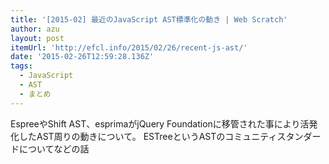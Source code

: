 ```yaml
---
title: '[2015-02] 最近のJavaScript AST標準化の動き | Web Scratch'
author: azu
layout: post
itemUrl: 'http://efcl.info/2015/02/26/recent-js-ast/'
date: '2015-02-26T12:59:28.136Z'
tags:
  - JavaScript
  - AST
  - まとめ
---
```

EspreeやShift AST、esprimaがjQuery Foundationに移管された事により活発化したAST周りの動きについて。
ESTreeというASTのコミュニティスタンダードについてなどの話
